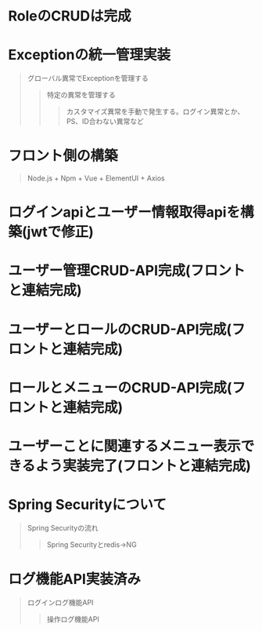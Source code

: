 # RoleのCRUDは完成
# Exceptionの統一管理実装
> グローバル異常でExceptionを管理する
>> 特定の異常を管理する
>>> カスタマイズ異常を手動で発生する。ログイン異常とか、PS、ID合わない異常など
# フロント側の構築
> Node.js + Npm + Vue + ElementUI + Axios
# ログインapiとユーザー情報取得apiを構築(jwtで修正)
# ユーザー管理CRUD-API完成(フロントと連結完成)
# ユーザーとロールのCRUD-API完成(フロントと連結完成)
# ロールとメニューのCRUD-API完成(フロントと連結完成)
# ユーザーことに関連するメニュー表示できるよう実装完了(フロントと連結完成)
# Spring Securityについて
> Spring Securityの流れ
>> Spring Securityとredis->NG
# ログ機能API実装済み
> ログインログ機能API
>> 操作ログ機能API